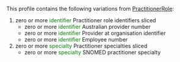 This profile contains the following variations from [PractitionerRole](http://hl7.org/fhir/STU3/PractitionerRole.html):

1. zero or more <span style='color:green'> identifier </span> Practitioner role identifiers sliced
   * zero or more <span style='color:green'> identifier </span> Australian provider number
   * zero or more <span style='color:green'> identifier </span> Provider at organisation identifier
   * zero or more <span style='color:green'> identifier </span> Employee number
1. zero or more <span style='color:green'> specialty </span> Practitioner specialties sliced
   * zero or more <span style='color:green'> specialty </span> SNOMED practitioner specialty